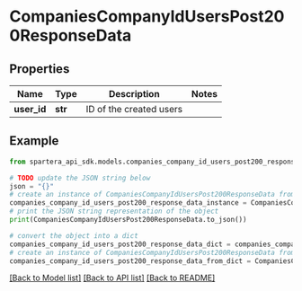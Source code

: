 # CompaniesCompanyIdUsersPost200ResponseData


## Properties

Name | Type | Description | Notes
------------ | ------------- | ------------- | -------------
**user_id** | **str** | ID of the created users | 

## Example

```python
from spartera_api_sdk.models.companies_company_id_users_post200_response_data import CompaniesCompanyIdUsersPost200ResponseData

# TODO update the JSON string below
json = "{}"
# create an instance of CompaniesCompanyIdUsersPost200ResponseData from a JSON string
companies_company_id_users_post200_response_data_instance = CompaniesCompanyIdUsersPost200ResponseData.from_json(json)
# print the JSON string representation of the object
print(CompaniesCompanyIdUsersPost200ResponseData.to_json())

# convert the object into a dict
companies_company_id_users_post200_response_data_dict = companies_company_id_users_post200_response_data_instance.to_dict()
# create an instance of CompaniesCompanyIdUsersPost200ResponseData from a dict
companies_company_id_users_post200_response_data_from_dict = CompaniesCompanyIdUsersPost200ResponseData.from_dict(companies_company_id_users_post200_response_data_dict)
```
[[Back to Model list]](../README.md#documentation-for-models) [[Back to API list]](../README.md#documentation-for-api-endpoints) [[Back to README]](../README.md)


